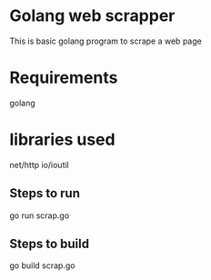 # Golang web scrapper

This is basic golang program to scrape  a web page


# Requirements

golang

# libraries used

net/http
io/ioutil

## Steps to run

go run scrap.go

## Steps to build

go build scrap.go


